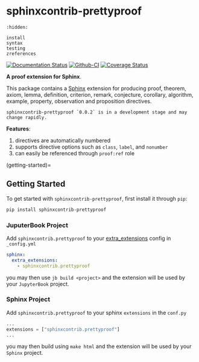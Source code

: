 # sphinxcontrib-prettyproof

```{toctree}
:hidden:

install
syntax
testing
zreferences
```

[![Documentation Status][rtd-badge]][rtd-link]
[![Github-CI][github-ci]][github-link]
[![Coverage Status][codecov-badge]][codecov-link]

**A proof extension for Sphinx**.

This package contains a [Sphinx](http://www.sphinx-doc.org/en/master/) extension
for producing proof, theorem, axiom, lemma, definition, criterion, remark, conjecture,
corollary, algorithm, example, property, observation and proposition directives.


```{warning}
sphinxcontrib-prettyproof `0.0.2` is in a development stage and may change rapidly.
```

**Features**:

1. directives are automatically numbered
2. supports directive options such as `class`, `label`, and `nonumber`
3. can easily be referenced through `proof:ref` role

(getting-started)=
## Getting Started

To get started with `sphinxcontrib-prettyproof`, first install it through `pip`:

```bash
pip install sphinxcontrib-prettyproof
```

### JuputerBook Project

Add `sphinxcontrib.prettyproof` to your [extra_extensions](https://jupyterbook.org/advanced/sphinx.html#custom-sphinx-extensions) config in `_config.yml`

```yaml
sphinx:
  extra_extensions:
    - sphinxcontrib.prettyproof
```

you may then use `jb build <project>` and the extension will be used by your `JupyterBook` project.

### Sphinx Project

Add `sphinxcontrib.prettyproof` to your sphinx `extensions` in the `conf.py`

```python
...
extensions = ["sphinxcontrib.prettyproof"]
...
```

you may then build using `make html` and the extension will be used by your `Sphinx` project.


[rtd-badge]: https://readthedocs.org/projects/sphinxcontrib-prettyproof/badge/?version=latest
[rtd-link]: https://sphinxcontrib-prettyproof.readthedocs.io/en/latest/?badge=latest
[github-ci]: https://github.com/executablebooks/sphinxcontrib-prettyproof/workflows/continuous-integration/badge.svg?branch=master
[github-link]: https://github.com/executablebooks/sphinxcontrib-prettyproof
[codecov-badge]: https://codecov.io/gh/executablebooks/sphinxcontrib-prettyproof/branch/master/graph/badge.svg
[codecov-link]: https://codecov.io/gh/executablebooks/sphinxcontrib-prettyproof
